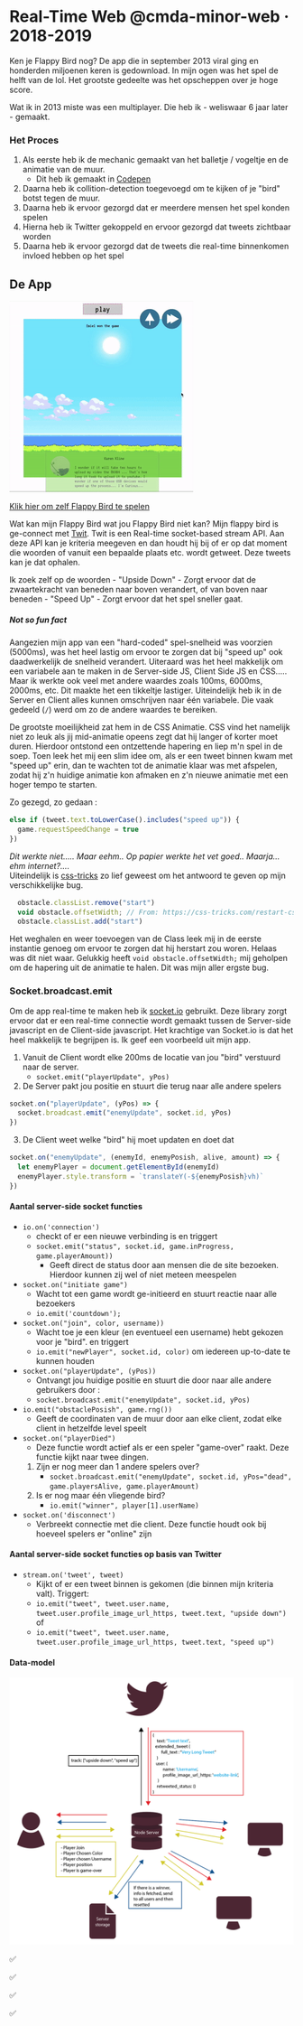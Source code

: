 # Real-Time Web @cmda-minor-web · 2018-2019

Ken je Flappy Bird nog? De app die in september 2013 viral ging en honderden miljoenen keren is gedownload. In mijn ogen was het spel de helft van de lol. Het grootste gedeelte was het opscheppen over je hoge score.

Wat ik in 2013 miste was een multiplayer. Die heb ik - weliswaar 6 jaar later - gemaakt. 

### Het Proces
1. Als eerste heb ik de mechanic gemaakt van het balletje / vogeltje en de animatie van de muur.
    - Dit heb ik gemaakt in [Codepen](https://codepen.io/muise001/pen/BEpyvL)
2. Daarna heb ik collition-detection toegevoegd om te kijken of je "bird" botst tegen de muur.
3. Daarna heb ik ervoor gezorgd dat er meerdere mensen het spel konden spelen
4. Hierna heb ik Twitter gekoppeld en ervoor gezorgd dat tweets zichtbaar worden
5. Daarna heb ik ervoor gezorgd dat de tweets die real-time binnenkomen invloed hebben op het spel

## De App
![Flappy Bird gif](https://github.com/muise001/real-time-web-1819/blob/master/img/flappy.gif)

[Klik hier om zelf Flappy Bird te spelen](https://bt-abavlgcoci.now.sh/)

Wat kan mijn Flappy Bird wat jou Flappy Bird niet kan?
Mijn flappy bird is ge-connect met [Twit](https://www.npmjs.com/package/twit). Twit is een Real-time socket-based stream API. Aan deze API kan je kriteria meegeven en dan houdt hij bij of er op dat moment die woorden of vanuit een bepaalde plaats etc. wordt getweet. Deze tweets kan je dat ophalen.

Ik zoek zelf op de woorden 
    - "Upside Down"
        - Zorgt ervoor dat de zwaartekracht van beneden naar boven verandert, of van boven naar beneden
    - "Speed Up"
        - Zorgt ervoor dat het spel sneller gaat.

##### Not so fun fact
Aangezien mijn app van een "hard-coded" spel-snelheid was voorzien (5000ms), was het heel lastig om ervoor te zorgen dat bij "speed up" ook daadwerkelijk de snelheid verandert. Uiteraard was het heel makkelijk om een variabele aan te maken in de Server-side JS, Client Side JS en CSS..... Maar ik werkte ook veel met andere waardes zoals 100ms, 6000ms, 2000ms, etc. Dit maakte het een tikkeltje lastiger. Uiteindelijk heb ik in de Server en Client alles kunnen omschrijven naar één variabele. Die vaak gedeeld (`/`) werd om zo de andere waardes te bereiken.

De grootste moeilijkheid zat hem in de CSS Animatie. CSS vind het namelijk niet zo leuk als jij mid-animatie opeens zegt dat hij langer of korter moet duren. Hierdoor ontstond een ontzettende hapering en liep m'n spel in de soep. Toen leek het mij een slim idee om, als er een tweet binnen kwam met "speed up" erin, dan te wachten tot de animatie klaar was met afspelen, zodat hij z'n huidige animatie kon afmaken en z'n nieuwe animatie met een hoger tempo te starten. 

Zo gezegd, zo gedaan :
```javascript
else if (tweet.text.toLowerCase().includes("speed up")) {
  game.requestSpeedChange = true
})    
```

*Dit werkte niet..... Maar eehm.. Op papier werkte het vet goed.. Maarja... ehm internet?....* <br/>
Uiteindelijk is [css-tricks](https://css-tricks.com/restart-css-animation/) zo lief geweest om het antwoord te geven op mijn verschikkelijke bug.

```javascript
  obstacle.classList.remove("start")
  void obstacle.offsetWidth; // From: https://css-tricks.com/restart-css-animation/
  obstacle.classList.add("start")
```

Het weghalen en weer toevoegen van de Class leek mij in de eerste instantie genoeg om ervoor te zorgen dat hij herstart zou woren. Helaas was dit niet waar. Gelukkig heeft `void obstacle.offsetWidth;` mij geholpen om de hapering uit de animatie te halen. Dit was mijn aller ergste bug.

### Socket.broadcast.emit
Om de app real-time te maken heb ik [socket.io](socket.io) gebruikt. Deze library zorgt ervoor dat er een real-time connectie wordt gemaakt tussen de Server-side javascript en de Client-side javascript. Het krachtige van Socket.io is dat het heel makkelijk te begrijpen is. Ik geef een voorbeeld uit mijn app. 

1. Vanuit de Client wordt elke 200ms de locatie van jou "bird" verstuurd naar de server.
    - `socket.emit("playerUpdate", yPos)`
2. De Server pakt jou positie en stuurt die terug naar alle andere spelers
  ```javascript
  socket.on("playerUpdate", (yPos) => {
    socket.broadcast.emit("enemyUpdate", socket.id, yPos)
  })
  ```
3. De Client weet welke "bird" hij moet updaten en doet dat  
``` javascript
socket.on("enemyUpdate", (enemyId, enemyPosish, alive, amount) => {
  let enemyPlayer = document.getElementById(enemyId)
  enemyPlayer.style.transform = `translateY(-${enemyPosish}vh)`
})
```

#### Aantal server-side socket functies

- `io.on('connection')`
    - checkt of er een nieuwe verbinding is en triggert
    - `socket.emit("status", socket.id, game.inProgress, game.playerAmount))`
      - Geeft direct de status door aan mensen die de site bezoeken. Hierdoor kunnen zij wel of niet meteen meespelen
- `socket.on("initiate game")`
    - Wacht tot een game wordt ge-initieerd en stuurt reactie naar alle bezoekers
    - `io.emit('countdown');`
- `socket.on("join", color, username))`
    - Wacht toe je een kleur (en eventueel een username) hebt gekozen voor je "bird". en triggert
    - `io.emit("newPlayer", socket.id, color)` om iedereen up-to-date te kunnen houden
- `socket.on("playerUpdate", (yPos))`
    - Ontvangt jou huidige positie en stuurt die door naar alle andere gebruikers door :
    - `socket.broadcast.emit("enemyUpdate", socket.id, yPos)`
- `io.emit("obstaclePosish", game.rng())` 
    - Geeft de coordinaten van de muur door aan elke client, zodat elke client in hetzelfde level speelt
- `socket.on("playerDied")`
    - Deze functie wordt actief als er een speler "game-over" raakt. Deze functie kijkt naar twee dingen. 
    1. Zijn er nog meer dan 1 andere spelers over?
        - `socket.broadcast.emit("enemyUpdate", socket.id, yPos="dead", game.playersAlive, game.playerAmount)`
    2. Is er nog maar één vliegende bird?
        - `io.emit("winner", player[1].userName)`
- `socket.on('disconnect')`
    - Verbreekt connectie met die client. Deze functie houdt ook bij hoeveel spelers er "online" zijn

#### Aantal server-side socket functies op basis van Twitter

- `stream.on('tweet', tweet)`
    - Kijkt of er een tweet binnen is gekomen (die binnen mijn kriteria valt). Triggert:
    - `io.emit("tweet", tweet.user.name, tweet.user.profile_image_url_https, tweet.text, "upside down")` of
    - `io.emit("tweet", tweet.user.name, tweet.user.profile_image_url_https, tweet.text, "speed up")`

#### Data-model
![Datamodel](https://github.com/muise001/real-time-web-1819/blob/master/img/datamodel.png)

<!-- Add a link to your live demo in Github Pages 🌐-->

 ✅ <!-- ☝️ replace this description with a description of your own work -->

 ✅ <!-- Add a nice image here at the end of the week, showing off your shiny frontend 📸 -->

<!-- Maybe a table of contents here? 📚 -->

<!-- How about a section that describes how to install this project? 🤓 -->

 ✅ <!-- ...but how does one use this project? What are its features 🤔 -->

 ✅ <!-- What external data source is featured in your project and what are its properties 🌠 -->

<!-- This would be a good place for your data life cycle ♻️-->

<!-- Maybe a checklist of done stuff and stuff still on your wishlist? ✅ -->

<!-- How about a license here? 📜 (or is it a licence?) 🤷 -->

[rubric]: https://docs.google.com/spreadsheets/d/e/2PACX-1vSd1I4ma8R5mtVMyrbp6PA2qEInWiOialK9Fr2orD3afUBqOyvTg_JaQZ6-P4YGURI-eA7PoHT8TRge/pubhtml
